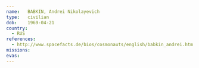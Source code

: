 ```yaml
---
name:	BABKIN, Andrei Nikolayevich
type:	civilian
dob:	1969-04-21
country:
  - RUS
references:
  - http://www.spacefacts.de/bios/cosmonauts/english/babkin_andrei.htm
missions:
evas:
---
```


